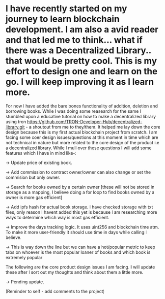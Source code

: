 # I have recently started on my journey to learn blockchain development. I am also a avid reader and that led me to think... what if there was a Decentralized Library.. that would be pretty cool. This is my effort to design one and learn on the go. I will keep improving it as I learn more.

For now I have added the bare bones functionality of addition, deletion and borrowing books. While I was doing some reasearch for the same I stumbled upon a educative tutorial on how to make a decentralized library using tron https://github.com/TRON-Developer-Hub/decentralized-library.git - a shoutout from me to they/them. It helped me lay down the core design because this is my first actual blockchain project from scratch. I am facing some coer design issues/questions at this moment in time which are not technical in nature but more related to the core design of the product i.e a decentralized library. While I mull over these questions I will add some features which I have in mind like-:

-> Update price of existing book.

-> Add commission to contract owner/owner can also change or set the commision but only owner.

-> Search for books owned by a certain owner [these will not be stored in storage as a mapping, I believe doing a for loop to find books owned by a owner is more gas efficient]

-> Add ipfs hash for actual book storage. I have checked storage with txt files, only reason I havent added this yet is because I am researching more ways to determine which way is most gas efficient.

-> Improve the days tracking logic. It uses uint256 and blockchain time atm. To make it more user-friendly it should use time in days while calling I believe.

-> This is way down the line but we can have a hot/popular metric to keep tabs on whoever is the most popular loaner of books and which book is extremely popular

The following are the core product design issues I am facing. I will update these after I sort out my thoughts and think about them a little more.

-> Pending update.

(Reminder to self - add comments to the project)
